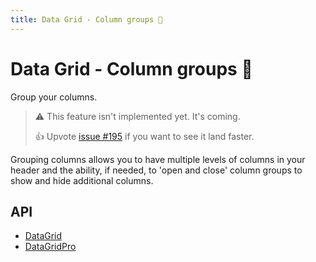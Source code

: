 ```yaml
---
title: Data Grid - Column groups 🚧
---
```


# Data Grid - Column groups 🚧

<p class="description">Group your columns.</p>

> ⚠️ This feature isn't implemented yet. It's coming.
>
> 👍 Upvote [issue #195](https://github.com/mui/mui-x/issues/195) if you want to see it land faster.

Grouping columns allows you to have multiple levels of columns in your header and the ability, if needed, to 'open and close' column groups to show and hide additional columns.

## API

- [DataGrid](/x/api/data-grid/data-grid/)
- [DataGridPro](/x/api/data-grid/data-grid-pro/)
